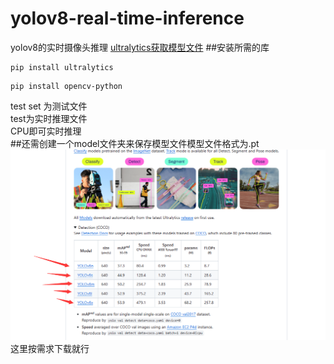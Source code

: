 # yolov8-real-time-inference
yolov8的实时摄像头推理
[ultralytics获取模型文件](https://github.com/ultralytics/ultralytics)
##安装所需的库
```
pip install ultralytics
```
```
pip install opencv-python
```
test set 为测试文件<br/>
test为实时推理文件 <br/>
CPU即可实时推理<br/>
##还需创建一个model文件夹来保存模型文件模型文件格式为.pt
![图片]( https://github.com/fff122/yolov8-real-time-inference/blob/main/%7BE30FC35E-9E59-43b0-8391-6893C5A0AEED%7D.png?raw=true)
这里按需求下载就行


